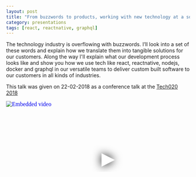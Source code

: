 ```yaml
---
layout: post
title: "From buzzwords to products, working with new technology at a software agency"
category: presentations
tags: [react, reactnative, graphql]
---
```


The technology industry is overflowing with buzzwords. I’ll look into a set of these words and explain how we translate them into tangible solutions for our customers. Along the way I'll explain what our development process looks like and show you how we use tech like react, reactnative, nodejs, docker and graphql in our versatile teams to deliver custom built software to our customers in all kinds of industries.

This talk was given on 22-02-2018 as a conference talk at the [Tech020 2018](https://tech020.org/)

<iframe
  width="560"
  height="315"
  src="https://www.youtube.com/embed/OUeLujG59uk"
  srcdoc="<style>*{padding:0;margin:0;overflow:hidden}html,body{height:100%}img,span{position:absolute;width:100%;top:0;bottom:0;margin:auto}span{height:1.5em;text-align:center;font:48px/1.5 sans-serif;color:white;text-shadow:0 0 0.5em black}</style><a href=https://www.youtube.com/embed/OUeLujG59uk?autoplay=1><img src=https://img.youtube.com/vi/OUeLujG59uk/hqdefault.jpg alt='Embedded video'><span>▶</span></a>"
  frameborder="0"
  allow="accelerometer; autoplay; encrypted-media; gyroscope; picture-in-picture"
  allowfullscreen
  title="Embedded video"
></iframe>
